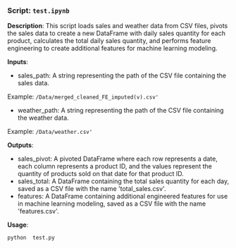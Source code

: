 ### Script:  `test.ipynb`

**Description**: This script loads sales and weather data from CSV files, pivots the sales data to create a new DataFrame with daily sales quantity for each product, calculates the total daily sales quantity, and performs feature engineering to create additional features for machine learning modeling.

**Inputs**: 

- sales_path: A string representing the path of the CSV file containing the sales data.

Example: `/Data/merged_cleaned_FE_imputed(v).csv'`
- weather_path: A string representing the path of the CSV file containing the weather data.

Example: `/Data/weather.csv'`

**Outputs**: 

- sales_pivot: A pivoted DataFrame where each row represents a date, each column represents a product ID, and the values represent the quantity of products sold on that date for that product ID.
- sales_total: A DataFrame containing the total sales quantity for each day, saved as a CSV file with the name 'total_sales.csv'.
- features: A DataFrame containing additional engineered features for use in machine learning modeling, saved as a CSV file with the name 'features.csv'.

**Usage**: 
```bash
python  test.py
```
